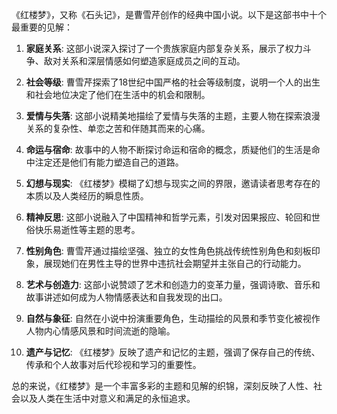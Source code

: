 《红楼梦》，又称《石头记》，是曹雪芹创作的经典中国小说。以下是这部书中十个最重要的见解：

1. **家庭关系**: 这部小说深入探讨了一个贵族家庭内部复杂关系，展示了权力斗争、敌对关系和深层情感如何塑造家庭成员之间的互动。

2. **社会等级**: 曹雪芹探索了18世纪中国严格的社会等级制度，说明一个人的出生和社会地位决定了他们在生活中的机会和限制。

3. **爱情与失落**: 这部小说精美地描绘了爱情与失落的主题，主要人物在探索浪漫关系的复杂性、单恋之苦和伴随其而来的心痛。

4. **命运与宿命**: 故事中的人物不断探讨命运和宿命的概念，质疑他们的生活是命中注定还是他们有能力塑造自己的道路。

5. **幻想与现实**: 《红楼梦》模糊了幻想与现实之间的界限，邀请读者思考存在的本质以及人类经历的瞬息性质。

6. **精神反思**: 这部小说融入了中国精神和哲学元素，引发对因果报应、轮回和世俗快乐易逝性等主题的思考。

7. **性别角色**: 曹雪芹通过描绘坚强、独立的女性角色挑战传统性别角色和刻板印象，展现她们在男性主导的世界中违抗社会期望并主张自己的行动能力。

8. **艺术与创造力**: 这部小说赞颂了艺术和创造力的变革力量，强调诗歌、音乐和故事讲述如何成为人物情感表达和自我发现的出口。

9. **自然与象征**: 自然在小说中扮演重要角色，生动描绘的风景和季节变化被视作人物内心情感风景和时间流逝的隐喻。

10. **遗产与记忆**: 《红楼梦》反映了遗产和记忆的主题，强调了保存自己的传统、传承和个人故事对后代珍视和学习的重要性。

总的来说，《红楼梦》是一个丰富多彩的主题和见解的织锦，深刻反映了人性、社会以及人类在生活中对意义和满足的永恒追求。